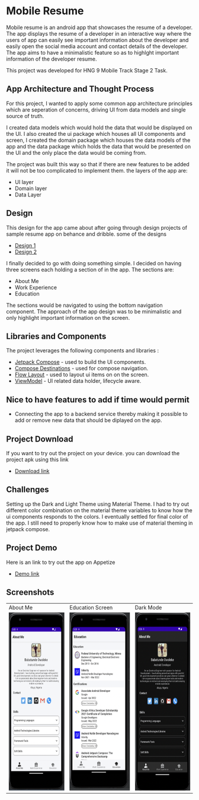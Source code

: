 <h1> Mobile Resume</h1>
Mobile resume is an android app that showcases the resume of a developer. The app displays the resume of a developer in an interactive way where the users of app can easily 
see important information about the developer and easily open the social media account and contact details of the developer. The app aims to have a minimalistic feature so as 
to highlght important information of the developer resume.
<p>This project was developed for HNG 9 Mobile Track Stage 2 Task.</p>

## App Architecture and Thought Process
For this project, I wanted to apply some common app architecture principles which are seperation of concerns, driving UI from data models and single source of truth.
<p>I created data models which would hold the data that would be displayed on the UI. I also created the ui package which houses all UI components and screen, I created
the domain package which houses the data models of the app and the data package which holds the data that would be presented on the UI and the only place the data would be coming from.
</p>
The project was built this way so that if there are new features to be added it will not be too complicated to implement them. the layers of the app are:

*  UI layer
*  Domain layer
*  Data Layer

## Design
This design for the app came about after going through design projects of sample resume app on behance and dribble. some of the designs
* [Design 1](https://dribbble.com/shots/15061439-Personal-Portfolio-Resume-CV-Mobile-Shots)
* [Design 2](https://dribbble.com/shots/13670435-Job-Board)

 I finally decided to go with doing something simple. I decided on having three screens each holding a section of in the app. The sections are:
*  About Me
*  Work Experience
*  Education

The sections would be navigated to using the bottom navigation component.
The approach of the app design was to be minimalistic and only highlight important information on the screen.

##  Libraries and Components

The project leverages the following components and libraries :
*  [Jetpack Compose](https://developer.android.com/jetpack/compose) - used to build the UI components.
*  [Compose Destinations](https://composedestinations.rafaelcosta.xyz/) - used for compose navigation.
*  [Flow Layout](https://github.com/google/accompanist/tree/main/flowlayout) - used to layout ui items on on the screen.
*  [ViewModel](https://developer.android.com/reference/androidx/lifecycle/ViewModel) - UI related data holder, lifecycle aware.

##  Nice to have features to add if time would permit
* Connecting the app to a backend service thereby making it possible to add or remove new data that should be diplayed on the app.

## Project Download
If you want to try out the project on your device. you can download the project apk using this link
*  [Download link](https://github.com/t2dbabz/MobileResume/raw/main/app/release/MobileResume.apk)

## Challenges 
Setting up the Dark and Light Theme using Material Theme. I had to try out different color combination on the material theme variables to know how the ui components responds to the colors.
I eventually settled for final color of the app. I still need to properly know how to make use of material theming in jetpack compose.

## Project Demo
Here is an link to try out the app on Appetize
*  [Demo link](https://appetize.io/app/4xqygz3gbkmnch3ase7gt4442y)

## Screenshots
<table>
    <tr>
    <td>About Me</td>
      <td>Education Screen</td>
    <td>Dark Mode</td>
  </tr>
   <tr>
    <td><img src="screenshots/MobileResume1.png" width=250 height=480></td>
    <td><img src="screenshots/MobileResume2.png" width=250 height=480></td>
    <td><img src="screenshots/MobileResume3.png" width=250 height=480></td>
  </tr>
  </table>

